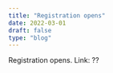 ```yaml
---
title: "Registration opens"
date: 2022-03-01
draft: false 
type: "blog"
---
```


Registration opens. Link: ??
